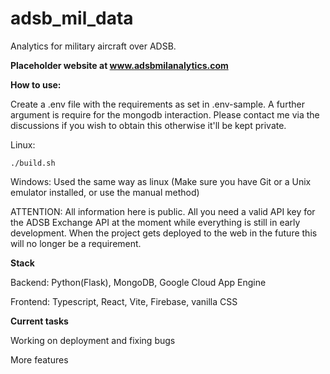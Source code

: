 # adsb_mil_data

Analytics for military aircraft over ADSB.

**Placeholder website at www.adsbmilanalytics.com**

**How to use:**

Create a .env file with the requirements as set in .env-sample. A further argument is require for the mongodb interaction. Please contact me via the discussions if you wish to obtain this otherwise it'll be kept private.

Linux:

```
./build.sh
````

Windows: Used the same way as linux (Make sure you have Git or a Unix emulator installed, or use the manual method)

ATTENTION: All information here is public.
All you need a valid API key for the ADSB Exchange API at the moment while everything is still in early development. When the project gets deployed to the web in the future this will no longer be a requirement.


**Stack**

Backend: Python(Flask), MongoDB, Google Cloud App Engine

Frontend: Typescript, React, Vite, Firebase, vanilla CSS

**Current tasks**

Working on deployment and fixing bugs

More features
